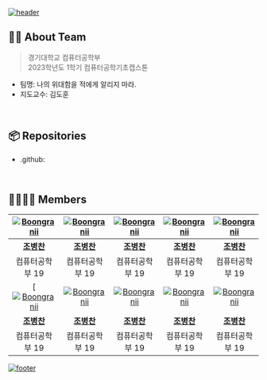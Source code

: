 [![header](https://capsule-render.vercel.app/api?type=waving&color=timeGradient&animation=fadeIn&height=230&section=header&text=나의%20위대함을%20적에게%20알리지%20마라.&desc=2023년%201학기%20컴퓨터공학기초캡스톤디자인&fontSize=40&fontAlign=50&fontAlignY=33&descSize=20&descAlign=50&descAlignY=55)](https://github.com/2023-KDH-Capstone-Design)

## 💁🏻 About Team
> 경기대학교 컴퓨터공학부  
> 2023학년도 1학기 컴퓨터공학기초캡스톤
- 팀명: 나의 위대함을 적에게 알리지 마라.  
- 지도교수: 김도훈

&nbsp;  

## 📦 Repositories
- .github:

&nbsp;  

## 👨‍👩‍👧‍👦 Members
|[![Boongranii](https://avatars.githubusercontent.com/u/102457140)](http://github.com/bbjbc)|[![Boongranii](https://avatars.githubusercontent.com/u/102457140)](http://github.com/bbjbc)|[![Boongranii](https://avatars.githubusercontent.com/u/102457140)](http://github.com/bbjbc)|[![Boongranii](https://avatars.githubusercontent.com/u/102457140)](http://github.com/bbjbc)|[![Boongranii](https://avatars.githubusercontent.com/u/102457140)](http://github.com/bbjbc)|
|:---:|:---:|:---:|:---:|:---:|
|**[조병찬](http://github.com/bbjbc)**|**[조병찬](http://github.com/bbjbc)**|**[조병찬](http://github.com/bbjbc)**|**[조병찬](http://github.com/bbjbc)**|**[조병찬](http://github.com/bbjbc)**|
|컴퓨터공학부 19|컴퓨터공학부 19|컴퓨터공학부 19|컴퓨터공학부 19|컴퓨터공학부 19|
|[[![Boongranii](https://avatars.githubusercontent.com/u/102457140)](http://github.com/bbjbc)|[![Boongranii](https://avatars.githubusercontent.com/u/102457140)](http://github.com/bbjbc)|[![Boongranii](https://avatars.githubusercontent.com/u/102457140)](http://github.com/bbjbc)|[![Boongranii](https://avatars.githubusercontent.com/u/102457140)](http://github.com/bbjbc)|[![Boongranii](https://avatars.githubusercontent.com/u/102457140)](http://github.com/bbjbc)|
|**[조병찬](http://github.com/bbjbc)**|**[조병찬](http://github.com/bbjbc)**|**[조병찬](http://github.com/bbjbc)**|**[조병찬](http://github.com/bbjbc)**|**[조병찬](http://github.com/bbjbc)**|
|컴퓨터공학부 19|컴퓨터공학부 19|컴퓨터공학부 19|컴퓨터공학부 19|컴퓨터공학부 19|

[![footer](https://capsule-render.vercel.app/api?type=waving&color=timeGradient&animation=fadeIn&section=footer)](https://github.com/2023-KDH-Capstone-Design) 
